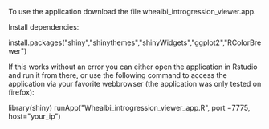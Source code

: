 To use the application download the file whealbi_introgression_viewer.app.

Install dependencies:

install.packages("shiny","shinythemes","shinyWidgets","ggplot2","RColorBrewer")

If this works without an error you can either open the application in Rstudio and run it from there, or use the following command to access the application via your favorite webbrowser (the application was only tested on firefox):

library(shiny)
runApp("Whealbi_introgression_viewer_app.R", port =7775, host="your_ip")

